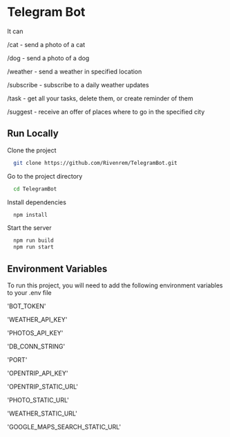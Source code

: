 
# Telegram Bot

It can 

/cat - send a photo of a cat

/dog - send a photo of a dog

/weather - send a weather in specified location

/subscribe - subscribe to a daily weather updates

/task - get all your tasks, delete them, or create reminder of them

/suggest - receive an offer of places where to go in the specified city 




## Run Locally

Clone the project

```bash
  git clone https://github.com/Rivenrem/TelegramBot.git
```

Go to the project directory

```bash
  cd TelegramBot
```

Install dependencies

```bash
  npm install
```

Start the server

```bash
  npm run build
  npm run start
```


## Environment Variables

To run this project, you will need to add the following environment variables to your .env file

'BOT_TOKEN'

'WEATHER_API_KEY' 

'PHOTOS_API_KEY'

'DB_CONN_STRING'

'PORT'

'OPENTRIP_API_KEY'

'OPENTRIP_STATIC_URL'

'PHOTO_STATIC_URL'

'WEATHER_STATIC_URL'

'GOOGLE_MAPS_SEARCH_STATIC_URL'
